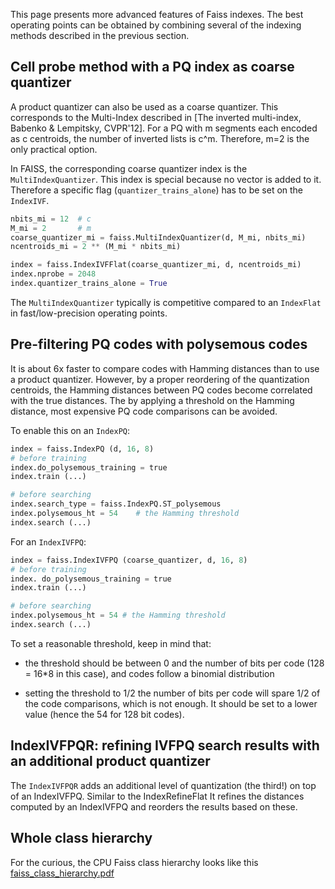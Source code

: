 This page presents more advanced features of Faiss indexes. The best operating points can be obtained by combining several of the indexing methods described in the previous section.

## Cell probe method with a PQ index as coarse quantizer

A product quantizer can also be used as a coarse quantizer. This corresponds to the Multi-Index described in [The inverted multi-index, Babenko & Lempitsky, CVPR'12]. For a PQ with m segments each encoded as c centroids, the number of inverted lists is c^m. Therefore, m=2 is the only practical option.

In FAISS, the corresponding coarse quantizer index is the `MultiIndexQuantizer`. This index is special because no vector is added to it. Therefore a specific flag (`quantizer_trains_alone`) has to be set on the `IndexIVF`.

```python
nbits_mi = 12  # c
M_mi = 2       # m
coarse_quantizer_mi = faiss.MultiIndexQuantizer(d, M_mi, nbits_mi)
ncentroids_mi = 2 ** (M_mi * nbits_mi)

index = faiss.IndexIVFFlat(coarse_quantizer_mi, d, ncentroids_mi)
index.nprobe = 2048
index.quantizer_trains_alone = True
```

The `MultiIndexQuantizer` typically is competitive compared to an `IndexFlat` in fast/low-precision operating points.


## Pre-filtering PQ codes with polysemous codes

It is about 6x faster to compare codes with Hamming distances than to use a product quantizer. However, by a proper reordering of the quantization centroids, the Hamming distances between PQ codes become correlated with the true distances. The by applying a threshold on the Hamming distance, most expensive PQ code comparisons can be avoided.

To enable this on an `IndexPQ`:

```python
index = faiss.IndexPQ (d, 16, 8)
# before training
index.do_polysemous_training = true
index.train (...)

# before searching
index.search_type = faiss.IndexPQ.ST_polysemous
index.polysemous_ht = 54    # the Hamming threshold
index.search (...)
```

For an `IndexIVFPQ`:

```python
index = faiss.IndexIVFPQ (coarse_quantizer, d, 16, 8)
# before training
index. do_polysemous_training = true
index.train (...)

# before searching
index.polysemous_ht = 54 # the Hamming threshold
index.search (...)
```

To set a reasonable threshold, keep in mind that:

- the threshold should be between 0 and the number of bits per code (128 = 16*8 in this case), and  codes follow a binomial distribution

- setting the threshold to 1/2 the number of bits per code will spare 1/2 of the code comparisons, which is not enough. It should be set to a lower value (hence the 54 for 128 bit codes).

## IndexIVFPQR: refining IVFPQ search results with an additional product quantizer

The `IndexIVFPQR` adds an additional level of quantization (the third!) on top of an IndexIVFPQ. Similar to the IndexRefineFlat It refines the distances computed by an IndexIVFPQ and reorders the results based on these.

## Whole class hierarchy 

For the curious, the CPU Faiss class hierarchy looks like this [faiss_class_hierarchy.pdf](./faiss_class_hierarchy.pdf)